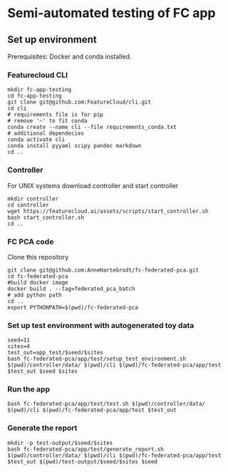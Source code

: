 # Semi-automated testing of FC app

## Set up environment
Prerequisites: Docker and conda installed.
### Featurecloud CLI
```
mkdir fc-app-testing
cd fc-app-testing
git clone git@github.com:FeatureCloud/cli.git
cd cli
# requirements file is for pip
# remove '~' to fit conda
conda create --name cli --file requirements_conda.txt
# additional dependecies
conda activate cli
conda install pyyaml scipy pandoc markdown
cd ..
```

### Controller
For UNIX systems download controller and start controller
```
mkdir controller
cd controller
wget https://featurecloud.ai/assets/scripts/start_controller.sh
bash start_controller.sh
cd ..
```

### FC PCA code
Clone this repository
```
git clone git@github.com:AnneHartebrodt/fc-federated-pca.git
cd fc-federated-pca
#build docker image
docker build . --tag=federated_pca_batch
# add python path 
cd ..
export PYTHONPATH=$(pwd)/fc-federated-pca
```

### Set up test environment with autogenerated toy data
```
seed=11
sites=4
test_out=app_test/$seed/$sites
bash fc-federated-pca/app/test/setup_test_environment.sh $(pwd)/controller/data/ $(pwd)/cli $(pwd)/fc-federated-pca/app/test $test_out $seed $sites
```
### Run the app
```
bash fc-federated-pca/app/test/test.sh $(pwd)/controller/data/ $(pwd)/cli $(pwd)/fc-federated-pca/app/test $test_out
```

### Generate the report
```
mkdir -p test-output/$seed/$sites
bash fc-federated-pca/app/test/generate_report.sh $(pwd)/controller/data/ $(pwd)/cli $(pwd)/fc-federated-pca/app/test $test_out $(pwd)/test-output/$seed/$sites $seed
```
